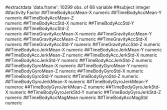 #extractdata
'data.frame':	10299 obs. of  68 variable
##subject 
integer
##activity
Factor
##TimeBodyAccMean-X
numeric
##TimeBodyAccMean-Y  
numeric
##TimeBodyAccMean-Z  
numeric
##TimeBodyAccStd-X 
numeric
##TimeBodyAccStd-Y   
numeric
##TimeBodyAccStd-Z  
numeric
##TimeGravityAccMean-X 
numeric
##TimeGravityAccMean-Y 
numeric
##TimeGravityAccMean-Z 
numeric
##TimeGravityAccStd-X
numeric
##TimeGravityAccStd-Y 
numeric
##TimeGravityAccStd-Z 
numeric
##TimeBodyAccJerkMean-X 
numeric
##TimeBodyAccJerkMean-Y 
numeric
##TimeBodyAccJerkMean-Z
numeric
##TimeBodyAccJerkStd-X 
numeric
##TimeBodyAccJerkStd-Y 
numeric
##TimeBodyAccJerkStd-Z 
numeric
##TimeBodyGyroMean-X 
numeric
##TimeBodyGyroMean-Y 
numeric
##TimeBodyGyroMean-Z
numeric
##TimeBodyGyroStd-X 
numeric
##TimeBodyGyroStd-Y 
numeric
##TimeBodyGyroStd-Z 
numeric
##TimeBodyGyroJerkMean-X 
numeric
##TimeBodyGyroJerkMean-Y 
numeroc
##TimeBodyGyroJerkMean-Z
numeric
##TimeBodyGyroJerkStd-X 
numeric
##TimeBodyGyroJerkStd-Y 
numeric
##TimeBodyGyroJerkStd-Z 
numeric
##TimeBodyAccMagMean 
numeric
##TimeBodyAccMagStd
numeric
